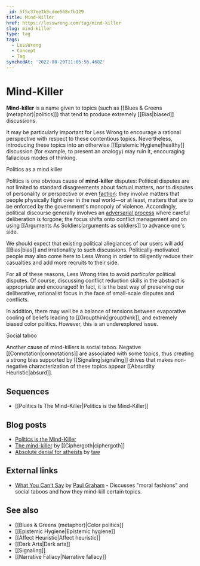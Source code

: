 ```yaml
---
_id: 5f5c37ee1b5cdee568cfb129
title: Mind-Killer
href: https://lesswrong.com/tag/mind-killer
slug: mind-killer
type: tag
tags:
  - LessWrong
  - Concept
  - Tag
synchedAt: '2022-08-29T11:05:56.468Z'
---
```

# Mind-Killer

**Mind-killer** is a name given to topics (such as [[Blues & Greens (metaphor)|politics]]) that tend to produce extremely [[Bias|biased]] discussions.

It may be particularly important for Less Wrong to encourage a rational perspective with respect to these contentious topics. Nevertheless, introducing these topics into an otherwise [[Epistemic Hygiene|healthy]] discussion (for example, to present an analogy) may ruin it, encouraging fallacious modes of thinking.

Politics as a mind killer

Politics is one obvious cause of **mind-killer** disputes: Political disputes are not limited to standard disagreements about factual matters, nor to disputes of personality or perspective or even [faction](https://wiki.lesswrong.com/wiki/faction): they involve matters that people physically fight over in the real world—or at least, matters that are to be enforced by the government's monopoly of violence. Accordingly, political discourse generally involves an [adversarial process](https://wiki.lesswrong.com/wiki/adversarial_process) where careful deliberation is forgone; the focus shifts onto conflict management and on using [[Arguments As Soldiers|arguments as soldiers]] to advance one's side.

We should expect that existing political allegiances of our users will add [[Bias|bias]] and irrationality to such discussions. Politically-motivated people may also come here to Less Wrong in order to diligently reduce their casualties and add more recruits to their side.

For all of these reasons, Less Wrong tries to avoid *particular* political disputes. Of course, discussing conflict reduction skills in the abstract is appropriate and encouraged! In fact, it is the best way of preserving our deliberative, rationalist focus in the face of small-scale disputes and conflicts.

In addition, there may well be a balance of tensions between evaporative cooling of beliefs leading to [[Groupthink|groupthink]], and extremely biased color politics. However, this is an underexplored issue.

Social taboo

Another cause of mind-killers is social taboo. Negative [[Connotation|connotations]] are associated with some topics, thus creating a strong bias supported by [[Signaling|signaling]] drives that makes non-negative characterization of these topics appear [[Absurdity Heuristic|absurd]].

## Sequences

- [[Politics Is The Mind-Killer|Politics is the Mind-Killer]]

## Blog posts

- [Politics is the Mind-Killer](http://lesswrong.com/lw/gw/politics_is_the_mindkiller/)
- [The mind-killer](http://lesswrong.com/lw/ee/the_mindkiller/) by [[Ciphergoth|ciphergoth]]
- [Absolute denial for atheists](http://lesswrong.com/lw/12w/absolute_denial_for_atheists/) by [taw](https://wiki.lesswrong.com/wiki/taw)

## External links

- [What You Can't Say](http://paulgraham.com/say.html) by [Paul Graham](https://wiki.lesswrong.com/wiki/Paul_Graham) \- Discusses "moral fashions" and social taboos and how they mind-kill certain topics.

## See also

- [[Blues & Greens (metaphor)|Color politics]]
- [[Epistemic Hygiene|Epistemic hygiene]]
- [[Affect Heuristic|Affect heuristic]]
- [[Dark Arts|Dark arts]]
- [[Signaling]]
- [[Narrative Fallacy|Narrative fallacy]]